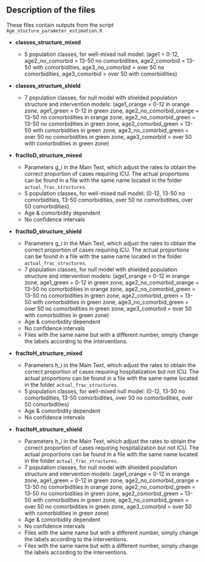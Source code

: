 ## Description of the files

These files contain outputs from the script `Age_stucture_parameter_estimation.R`

* **classes_structure_mixed**
    * 5 population classes, for well-mixed null model: (age1 = 0-12, age2_no_comorbid = 13-50 no comorbidities, age2_comorbid = 13-50 with comorbidities, age3_no_comorbid = over 50 no comorbidities, age3_comorbid = over 50 with comorbidities)

* **classes_structure_shield**
    * 7 population classes, for null model with shielded population structure and intervention models: (age1_orange = 0-12 in orange zone, age1_green = 0-12 in green zone, age2_no_comorbid_orange = 13-50 no comorbidities in orange zone, age2_no_comorbid_green = 13-50 no comorbidities in green zone, age2_comorbid_green = 13-50 with comorbidities in green zone, age3_no_comorbid_green = over 50 no comorbidities in green zone, age3_comorbid = over 50 with comorbidities in green zone)

* **fracItoD_structure_mixed**
    * Parameters g_i in the Main Text, which adjust the rates to obtain the correct proportion of cases requiring ICU. The actual proportions can be found in a file with the same name located in the folder `actual_frac_structures`.
    * 5 population classes, for well-mixed null model: (0-12, 13-50 no comorbidities, 13-50 comorbidities, over 50 no comorbidities, over 50 comorbidities)
    * Age & comorbidity dependent
    * No confidence intervals
    
* **fracItoD_structure_shield**
    * Parameters g_i in the Main Text, which adjust the rates to obtain the correct proportion of cases requiring ICU. The actual proportions can be found in a file with the same name located in the folder `actual_frac_structures`.
    * 7 population classes, for null model with shielded population structure and intervention models: (age1_orange = 0-12 in orange zone, age1_green = 0-12 in green zone, age2_no_comorbid_orange = 13-50 no comorbidities in orange zone, age2_no_comorbid_green = 13-50 no comorbidities in green zone, age2_comorbid_green = 13-50 with comorbidities in green zone, age3_no_comorbid_green = over 50 no comorbidities in green zone, age3_comorbid = over 50 with comorbidities in green zone)
    * Age & comorbidity dependent
    * No confidence intervals
    * Files with the same name but with a different number, simply change the labels according to the interventions.

* **fracItoH_structure_mixed**
    * Parameters h_i in the Main Text, which adjust the rates to obtain the correct proportion of cases requiring hospitalization but not ICU. The actual proportions can be found in a file with the same name located in the folder `actual_frac_structures`.
    * 5 population classes, for well-mixed null model: (0-12, 13-50 no comorbidities, 13-50 comorbidities, over 50 no comorbidities, over 50 comorbidities)
    * Age & comorbidity dependent
    * No confidence intervals

* **fracItoH_structure_shield**
    * Parameters h_i in the Main Text, which adjust the rates to obtain the correct proportion of cases requiring hospitalization but not ICU. The actual proportions can be found in a file with the same name located in the folder `actual_frac_structures`.
    * 7 population classes, for null model with shielded population structure and intervention models: (age1_orange = 0-12 in orange zone, age1_green = 0-12 in green zone, age2_no_comorbid_orange = 13-50 no comorbidities in orange zone, age2_no_comorbid_green = 13-50 no comorbidities in green zone, age2_comorbid_green = 13-50 with comorbidities in green zone, age3_no_comorbid_green = over 50 no comorbidities in green zone, age3_comorbid = over 50 with comorbidities in green zone)
    * Age & comorbidity dependent
    * No confidence intervals
    * Files with the same name but with a different number, simply change the labels according to the interventions.
    * Files with the same name but with a different number, simply change the labels according to the interventions.
